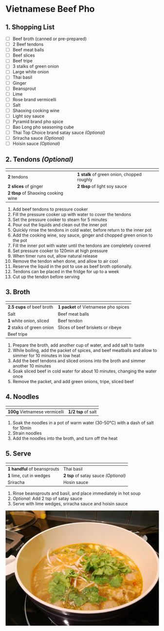 # Vietnamese Beef Pho

## 1. Shopping List
- [ ] Beef broth (canned or pre-prepared)
- [ ] 2 Beef tendons
- [ ] Beef meat balls
- [ ] Beef slices
- [ ] Beef tripe
- [ ] 3 stalks of green onion
- [ ] Large white onion
- [ ] Thai basil
- [ ] Ginger
- [ ] Beansprout
- [ ] Lime
- [ ] Rose brand vermicelli
- [ ] Salt
- [ ] Shaoxing cooking wine
- [ ] Light soy sauce
- [ ] Pyramid brand pho spice
- [ ] Bao Long pho seasoning cube
- [ ] Thai Top Choice brand satay sauce *(Optional)*
- [ ] Sriracha sauce *(Optional)*
- [ ] Hoisin sauce *(Optional)*

## 2. Tendons *(Optional)*
|<!-- -->|<!-- -->|
|---|---|
**2** tendons|**1 stalk** of green onion, chopped roughly
**2 slices** of ginger|**2 tbsp** of light soy sauce
**2 tbsp** of Shaoxing cooking wine||

1. Add beef tendons to pressure cooker
2. Fill the pressure cooker up with water to cover the tendons
3. Set the pressure cooker to steam for 5 minutes
4. Pour out the liquids and clean out the inner pot
5. Quickly rinse the tendons in cold water, before return to the inner pot
6. Add the cooking wine, soy sauce, ginger and chopped green onion to the pot
7. Fill the inner pot with water until the tendons are completely covered
8. Set pressure cooker to 120min at high pressure
9. When timer runs out, allow natural release
10. Remove the tendon when done, and allow to air cool
11. Reserve the liquid in the pot to use as beef broth optionally.
12. Tendons can be placed in the fridge for up to a week
13. Cut up the tendon before serving

## 3. Broth
|<!-- -->|<!-- -->|
|---|---|
**2.5 cups** of beef broth|**1 packet** of Vietnamese pho spices
Salt|Beef meat balls
**1** white onion, sliced|Beef tendon
**2** stalks of green onion|Slices of beef briskets or ribeye
Beef tripe||

1. Prepare the broth, add another cup of water, and add salt to taste
2. While boiling, add the packet of spices, and beef meatballs and allow to simmer for 10 minutes in low heat
3. Add the beef tendons and sliced onions into the broth and simmer another 10 minutes
4. Soak sliced beef in cold water for about 10 minutes, changing the water once
5. Remove the packet, and add green onions, tripe, sliced beef

## 4. Noodles
|<!-- -->|<!-- -->|
|---|---|
**100g** Vietnamese vermicelli|**1/2 tsp** of salt

1. Soak the noodles in a pot of warm water (30-50°C) with a dash of salt for 10min
2. Strain noodles
3. Add the noodles into the broth, and turn off the heat

## 5. Serve
|<!-- -->|<!-- -->|
|---|---|
**1 handful** of beansprouts|Thai basil
**1** lime, cut in wedges|**2 tsp** of satay sauce *(Optional)*
Sriracha|Hosin sauce

1. Rinse beansprouts and basil, and place immediately in hot soup
2. *Optional:* Add 2 tsp of satay sauce
3. Serve with lime wedges, sriracha sauce and hoisin sauce

![Final presentation of Vietnamese Beef Pho](Images/Vietnamese%20Beef%20Pho%20-%20Overview.jpg)